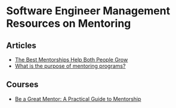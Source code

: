 # Software Engineer Management Resources on Mentoring

## Articles

* [The Best Mentorships Help Both People Grow](https://hbr.org/2022/01/the-best-mentorships-help-both-people-grow)
* [What is the purpose of mentoring programs?](https://www.togetherplatform.com/blog/what-is-the-purpose-of-mentoring)

## Courses

* [Be a Great Mentor: A Practical Guide to Mentorship](https://dynatrace.udemy.com/course/be-a-great-mentor-a-practical-guide-to-mentoring/learn/lecture/13591882#overview)